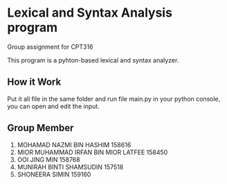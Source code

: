# Lexical and Syntax Analysis program
Group assignment for CPT316

This program is a pyhton-based lexical and syntax analyzer. 

## How it Work
Put it all file in the same folder and run file main.py in your python console, you can open and edit the input.

## Group Member

1) MOHAMAD NAZMI BIN HASHIM 158616 
2) MIOR MUHAMMAD IRFAN BIN MIOR LATFEE 158450 
3) OOI JING MIN 158768 
4) MUNIRAH BINTI SHAMSUDIN 157518 
5) SHONEERA SIMIN 159160 


